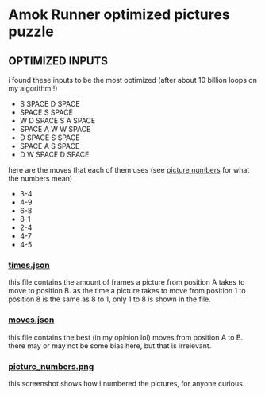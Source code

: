# Amok Runner optimized pictures puzzle

## OPTIMIZED INPUTS

i found these inputs to be the most optimized (after about 10 billion loops on my algorithm!!)
- S SPACE D SPACE
- SPACE S SPACE
- W D SPACE S A SPACE
- SPACE A W W SPACE
- D SPACE S SPACE
- SPACE A S SPACE
- D W SPACE D SPACE

here are the moves that each of them uses (see [picture numbers](https://github.com/notPlatformer/amok-pictures/blob/main/picture_numbers.png) for what the numbers mean)
- 3-4
- 4-9
- 6-8
- 8-1
- 2-4
- 4-7
- 4-5

### [times.json](https://github.com/notPlatformer/amok-pictures/blob/main/times.json)

this file contains the amount of frames a picture from position A takes to move to position B.
as the time a picture takes to move from position 1 to position 8 is the same as 8 to 1, only 1 to 8 is shown in the file.

### [moves.json](https://github.com/notPlatformer/amok-pictures/blob/main/moves.json)

this file contains the best (in my opinion lol) moves from position A to B. there may or may not be some bias here, but that is irrelevant.

### [picture_numbers.png](https://github.com/notPlatformer/amok-pictures/blob/main/picture_numbers.png)

this screenshot shows how i numbered the pictures, for anyone curious.
